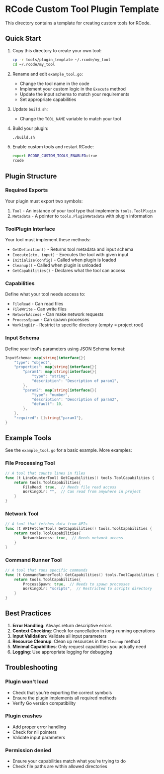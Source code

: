 # RCode Custom Tool Plugin Template

This directory contains a template for creating custom tools for RCode.

## Quick Start

1. Copy this directory to create your own tool:
   ```bash
   cp -r tools/plugin_template ~/.rcode/my_tool
   cd ~/.rcode/my_tool
   ```

2. Rename and edit `example_tool.go`:
   - Change the tool name in the code
   - Implement your custom logic in the `Execute` method
   - Update the input schema to match your requirements
   - Set appropriate capabilities

3. Update `build.sh`:
   - Change the `TOOL_NAME` variable to match your tool

4. Build your plugin:
   ```bash
   ./build.sh
   ```

5. Enable custom tools and restart RCode:
   ```bash
   export RCODE_CUSTOM_TOOLS_ENABLED=true
   rcode
   ```

## Plugin Structure

### Required Exports

Your plugin must export two symbols:

1. `Tool` - An instance of your tool type that implements `tools.ToolPlugin`
2. `Metadata` - A pointer to `tools.PluginMetadata` with plugin information

### ToolPlugin Interface

Your tool must implement these methods:

- `GetDefinition()` - Returns tool metadata and input schema
- `Execute(ctx, input)` - Executes the tool with given input
- `Initialize(config)` - Called when plugin is loaded
- `Cleanup()` - Called when plugin is unloaded
- `GetCapabilities()` - Declares what the tool can access

### Capabilities

Define what your tool needs access to:

- `FileRead` - Can read files
- `FileWrite` - Can write files
- `NetworkAccess` - Can make network requests
- `ProcessSpawn` - Can spawn processes
- `WorkingDir` - Restrict to specific directory (empty = project root)

### Input Schema

Define your tool's parameters using JSON Schema format:

```go
InputSchema: map[string]interface{}{
    "type": "object",
    "properties": map[string]interface{}{
        "param1": map[string]interface{}{
            "type": "string",
            "description": "Description of param1",
        },
        "param2": map[string]interface{}{
            "type": "number",
            "description": "Description of param2",
            "default": 10,
        },
    },
    "required": []string{"param1"},
}
```

## Example Tools

See the `example_tool.go` for a basic example. More examples:

### File Processing Tool

```go
// A tool that counts lines in files
func (t LineCounterTool) GetCapabilities() tools.ToolCapabilities {
    return tools.ToolCapabilities{
        FileRead: true,  // Needs file read access
        WorkingDir: "",  // Can read from anywhere in project
    }
}
```

### Network Tool

```go
// A tool that fetches data from APIs
func (t APIFetcherTool) GetCapabilities() tools.ToolCapabilities {
    return tools.ToolCapabilities{
        NetworkAccess: true,  // Needs network access
    }
}
```

### Command Runner Tool

```go
// A tool that runs specific commands
func (t CommandRunnerTool) GetCapabilities() tools.ToolCapabilities {
    return tools.ToolCapabilities{
        ProcessSpawn: true,  // Needs to spawn processes
        WorkingDir: "scripts",  // Restricted to scripts directory
    }
}
```

## Best Practices

1. **Error Handling**: Always return descriptive errors
2. **Context Checking**: Check for cancellation in long-running operations
3. **Input Validation**: Validate all input parameters
4. **Resource Cleanup**: Clean up resources in the `Cleanup` method
5. **Minimal Capabilities**: Only request capabilities you actually need
6. **Logging**: Use appropriate logging for debugging

## Troubleshooting

### Plugin won't load
- Check that you're exporting the correct symbols
- Ensure the plugin implements all required methods
- Verify Go version compatibility

### Plugin crashes
- Add proper error handling
- Check for nil pointers
- Validate input parameters

### Permission denied
- Ensure your capabilities match what you're trying to do
- Check file paths are within allowed directories